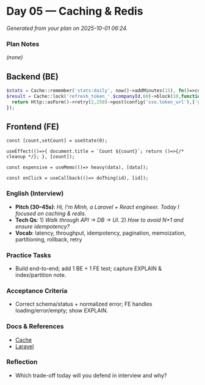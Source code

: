 # Day 05 — Caching & Redis

_Generated from your plan on 2025-10-01 06:24._

### Plan Notes
_(none)_

## Backend (BE)

```php
$stats = Cache::remember('stats:daily', now()->addMinutes(15), fn()=>computeStats());
$result = Cache::lock('refresh_token_'.$companyId,60)->block(10,function() use($refreshToken){
  return Http::asForm()->retry(2,250)->post(config('sso.token_url'),['grant_type'=>'refresh_token','refresh_token'=>$refreshToken])->json();
});
```

## Frontend (FE)

```tsx
const [count,setCount] = useState(0);
```

```tsx
useEffect(()=>{ document.title = `Count ${count}`; return ()=>{/* cleanup */}; }, [count]);
```

```tsx
const expensive = useMemo(()=> heavy(data), [data]);
```

```tsx
const onClick = useCallback(()=> doThing(id), [id]);
```

### English (Interview)
- **Pitch (30–45s)**: *Hi, I'm Minh, a Laravel + React engineer. Today I focused on caching & redis.*
- **Tech Qs**: 1) *Walk through API → DB → UI.* 2) *How to avoid N+1 and ensure idempotency?*
- **Vocab**: latency, throughput, idempotency, pagination, memoization, partitioning, rollback, retry


### Practice Tasks
- Build end-to-end; add 1 BE + 1 FE test; capture EXPLAIN & index/partition note.

### Acceptance Criteria
- Correct schema/status + normalized error; FE handles loading/error/empty; show EXPLAIN.

### Docs & References
- [Cache](https://laravel.com/docs/cache)
- [Laravel](https://laravel.com/docs)

### Reflection
- Which trade-off today will you defend in interview and why?